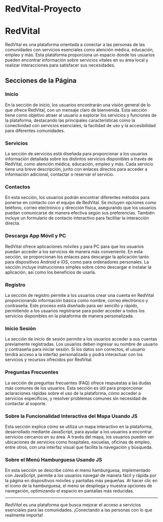 # RedVital-Proyecto

# RedVital

RedVital es una plataforma orientada a conectar a las personas de las comunidades con servicios esenciales como atención médica, educación, empleo y más. Esta plataforma proporciona un espacio donde los usuarios pueden encontrar información sobre servicios vitales en su área local y realizar interacciones para satisfacer sus necesidades.

## Secciones de la Página

### **Inicio**
En la sección de inicio, los usuarios encontrarán una visión general de lo que ofrece RedVital, con un mensaje claro de bienvenida. Esta sección tiene como objetivo atraer al usuario a explorar los servicios y funciones de la plataforma, destacando las principales características como la conectividad con servicios esenciales, la facilidad de uso y la accesibilidad para diferentes comunidades.

### **Servicios**
La sección de servicios está diseñada para proporcionar a los usuarios información detallada sobre los distintos servicios disponibles a través de RedVital, como atención médica, educación, empleo y más. Cada servicio tiene una breve descripción, junto con enlaces directos para acceder a información adicional, contactar o reservar el servicio.

### **Contactos**
En esta sección, los usuarios podrán encontrar diferentes métodos para ponerse en contacto con el equipo de RedVital. Se incluyen opciones como teléfono, correo electrónico y dirección física, asegurando que los usuarios puedan comunicarse de manera efectiva según sus preferencias. También incluye un formulario de contacto interactivo para facilitar la interacción directa.

### **Descarga App Móvil y PC**
RedVital ofrece aplicaciones móviles y para PC para que los usuarios puedan acceder a los servicios de manera más conveniente. En esta sección, se proporcionan los enlaces para descargar la aplicación tanto para dispositivos Android e iOS, como para ordenadores personales. La sección incluye instrucciones simples sobre cómo descargar e instalar la aplicación, así como los beneficios de usarla.

### **Registro**
La sección de registro permite a los usuarios crear una cuenta en RedVital proporcionando información básica como nombre, correo electrónico y contraseña. Este proceso está diseñado para ser sencillo y rápido, permitiendo a los usuarios registrarse para poder acceder a todos los servicios disponibles en la plataforma de manera personalizada.

### **Inicio Sesión**
La sección de inicio de sesión permite a los usuarios acceder a sus cuentas previamente registradas. Los usuarios deben ingresar su nombre de usuario y contraseña para iniciar sesión. Si los datos son correctos, el usuario tendrá acceso a la interfaz personalizada y podrá interactuar con los servicios y recursos ofrecidos por RedVital.

### **Preguntas Frecuentes**
La sección de preguntas frecuentes (FAQ) ofrece respuestas a las dudas más comunes de los usuarios. Esta sección es útil para proporcionar aclaraciones rápidas sobre el uso de la plataforma, cómo acceder a servicios específicos, y resolver problemas comunes sin necesidad de contactar al soporte.

### **Sobre la Funcionalidad Interactiva del Mapa Usando JS**
Esta sección explica cómo se utiliza un mapa interactivo en la plataforma, desarrollado mediante JavaScript, para ayudar a los usuarios a encontrar servicios cercanos en su área. A través del mapa, los usuarios pueden ver ubicaciones de servicios como hospitales, escuelas, oficinas de empleo, entre otros, con una interfaz visual que facilita la navegación y búsqueda.

### **Sobre el Menú Hamburguesa Usando JS**
En esta sección se describe cómo el menú hamburguesa, implementado con JavaScript, permite a los usuarios navegar de manera fácil y rápida por la página en dispositivos móviles y pantallas más pequeñas. Al hacer clic en el ícono de la hamburguesa, el menú se despliega y muestra opciones de navegación, optimizando el espacio en pantallas más reducidas.

---

*RedVital* es una plataforma que busca mejorar el acceso a servicios esenciales para las comunidades. ¡Conectando a las personas con lo que realmente importa!
